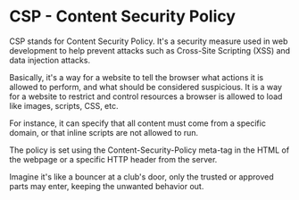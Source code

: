 # CSP - Content Security Policy

CSP stands for Content Security Policy. It's a security measure used in web development to help prevent attacks such as Cross-Site Scripting (XSS) and data injection attacks.

Basically, it's a way for a website to tell the browser what actions it is allowed to perform, and what should be considered suspicious. It is a way for a website to restrict and control resources a browser is allowed to load like images, scripts, CSS, etc.

For instance, it can specify that all content must come from a specific domain, or that inline scripts are not allowed to run.

The policy is set using the Content-Security-Policy meta-tag in the HTML of the webpage or a specific HTTP header from the server.

Imagine it's like a bouncer at a club's door, only the trusted or approved parts may enter, keeping the unwanted behavior out.

